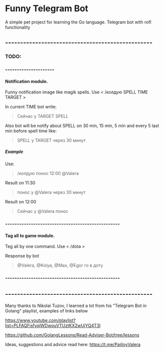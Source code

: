 # Funny Telegram Bot
A simple pet project for learning the Go language. 
Telegram bot with rofl functionality
## -------------------------------------------------
### TODO:
### ---------------------
#### Notification module.
Funny notification image like magik spells.
Use 
< /колдую SPELL TIME TARGET >

In current TIME bot write:
> Сейчас у TARGET SPELL

Also bot will be notify about SPELL on 30 min, 15 min, 5 min and every 5 last min before spell time like:
> SPELL у TARGET через 30 минут

##### Example
Use:
> /колдую понос 12:00 @Valera

Result on 11:30

> понос у @Valera через 30 минут

Result on 12:00

> Сейчас у @Valera понос

### -------------------------------------------------
#### Tag all to game module.
Teg all by one command.
Use 
< /dota >

Response by bot
> @Valera, @Kolya, @Max, @Egor го в доту
### -------------------------------------------------


## -------------------------------------------------
Many thanks to Nikolai Tuzov, I learned a lot from his "Telegram Bot in Golang" playlist, examples of links below

https://www.youtube.com/playlist?list=PLFAQFisfyqlWDwouVTUztKX2wUjYQ4T3l

https://github.com/GolangLessons/Read-Adviser-Bot/tree/lessons

Ideas, suggestions and advice read here: https://t.me/PajiloyValera

